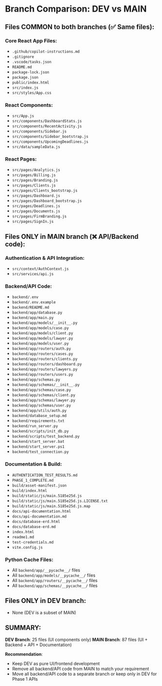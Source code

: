 # Branch Comparison: DEV vs MAIN

## Files COMMON to both branches (✅ Same files):

### Core React App Files:
- `.github/copilot-instructions.md`
- `.gitignore`
- `.vscode/tasks.json`
- `README.md`
- `package-lock.json`
- `package.json`
- `public/index.html`
- `src/index.js`
- `src/styles/App.css`

### React Components:
- `src/App.js`
- `src/components/DashboardStats.js`
- `src/components/RecentActivity.js`
- `src/components/Sidebar.js`
- `src/components/Sidebar_bootstrap.js`
- `src/components/UpcomingDeadlines.js`
- `src/data/sampleData.js`

### React Pages:
- `src/pages/Analytics.js`
- `src/pages/Billing.js`
- `src/pages/Branding.js`
- `src/pages/Clients.js`
- `src/pages/Clients_bootstrap.js`
- `src/pages/Dashboard.js`
- `src/pages/Dashboard_bootstrap.js`
- `src/pages/Deadlines.js`
- `src/pages/Documents.js`
- `src/pages/FirmBranding.js`
- `src/pages/SignIn.js`

## Files ONLY in MAIN branch (❌ API/Backend code):

### Authentication & API Integration:
- `src/context/AuthContext.js`
- `src/services/api.js`

### Backend/API Code:
- `backend/.env`
- `backend/.env.example`
- `backend/README.md`
- `backend/app/database.py`
- `backend/app/main.py`
- `backend/app/models/__init__.py`
- `backend/app/models/case.py`
- `backend/app/models/client.py`
- `backend/app/models/lawyer.py`
- `backend/app/models/user.py`
- `backend/app/routers/auth.py`
- `backend/app/routers/cases.py`
- `backend/app/routers/clients.py`
- `backend/app/routers/dashboard.py`
- `backend/app/routers/lawyers.py`
- `backend/app/routers/users.py`
- `backend/app/schemas.py`
- `backend/app/schemas/__init__.py`
- `backend/app/schemas/case.py`
- `backend/app/schemas/client.py`
- `backend/app/schemas/lawyer.py`
- `backend/app/schemas/user.py`
- `backend/app/utils/auth.py`
- `backend/database_setup.md`
- `backend/requirements.txt`
- `backend/run_server.py`
- `backend/scripts/init_db.py`
- `backend/scripts/test_backend.py`
- `backend/start_server.bat`
- `backend/start_server.ps1`
- `backend/test_connection.py`

### Documentation & Build:
- `AUTHENTICATION_TEST_RESULTS.md`
- `PHASE_1_COMPLETE.md`
- `build/asset-manifest.json`
- `build/index.html`
- `build/static/js/main.5185e25d.js`
- `build/static/js/main.5185e25d.js.LICENSE.txt`
- `build/static/js/main.5185e25d.js.map`
- `docs/api-documentation.html`
- `docs/api-documentation.md`
- `docs/database-erd.html`
- `docs/database-erd.md`
- `index.html`
- `readme1.md`
- `test-credentials.md`
- `vite.config.js`

### Python Cache Files:
- All `backend/app/__pycache__/` files
- All `backend/app/models/__pycache__/` files
- All `backend/app/routers/__pycache__/` files
- All `backend/app/schemas/__pycache__/` files

## Files ONLY in DEV branch:
- None (DEV is a subset of MAIN)

## SUMMARY:

**DEV Branch**: 25 files (UI components only)
**MAIN Branch**: 87 files (UI + Backend + API + Documentation)

**Recommendation**: 
- Keep DEV as pure UI/frontend development
- Remove all backend/API code from MAIN to match your requirement
- Move all backend/API code to a separate branch or keep only in DEV for Phase 1 APIs
